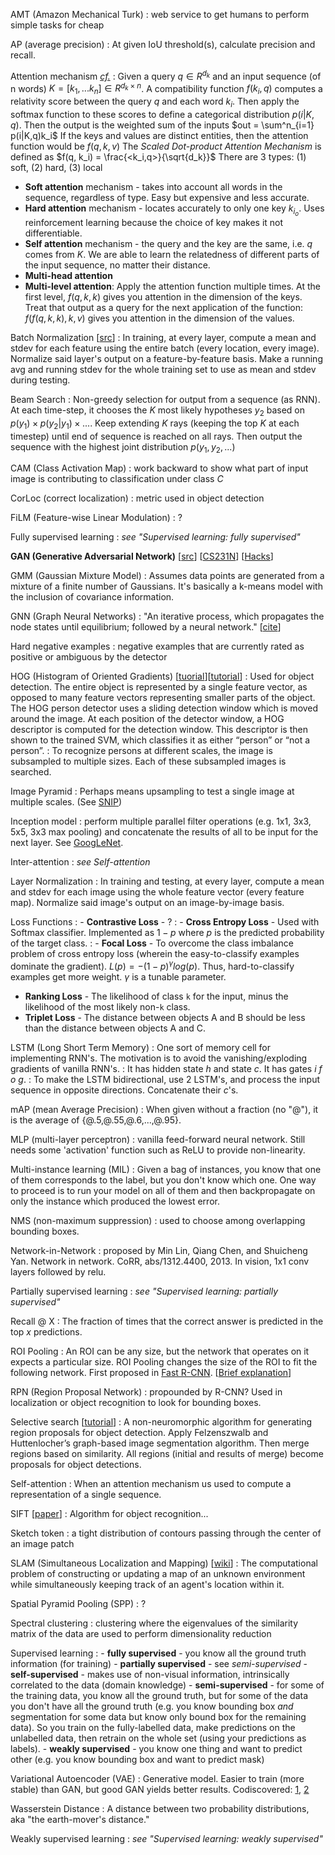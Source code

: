 AMT (Amazon Mechanical Turk)
: web service to get humans to perform simple tasks for cheap

AP (average precision)
: At given IoU threshold(s), calculate precision and recall.

Attention mechanism *[cf.](https://arxiv.org/pdf/1808.03728.pdf)*
: Given a query $q \in R^{d_k}$ and an input sequence (of n words) $K = [k_1,...k_n] \in R^{d_k \times n}$. A compatibility function $f(k_i, q)$ computes a relativity score between the query $q$ and each word $k_i$. Then apply the softmax function to these scores to define a categorical distribution $p(i|K,q)$. Then the output is the weighted sum of the inputs $out = \sum^n_{i=1} p(i|K,q)k_i$
If the keys and values are distinct entities, then the attention function would be $f(q,k,v)$
The *Scaled Dot-product Attention Mechanism* is defined as $f(q, k_i) = \frac{<k_i,q>}{\sqrt{d_k}}$
There are 3 types: (1) soft, (2) hard, (3) local
- **Soft attention** mechanism - takes into account all words in the sequence, regardless of type. Easy but expensive and less accurate.
- **Hard attention** mechanism - locates accurately to only one key $k_{i_o}$. Uses reinforcement learning because the choice of key makes it not differentiable.
- **Self attention** mechanism - the query and the key are the same, i.e. $q$ comes from $K$. We are able to learn the relatedness of different parts of the input sequence, no matter their distance.
- **Multi-head attention**
- **Multi-level attention**: Apply the attention function multiple times. At the first level, $f(q,k,k)$ gives you attention in the dimension of the keys. Treat that output as a query for the next application of the function: $f(f(q, k, k), k, v)$ gives you attention in the dimension of the values. 

Batch Normalization [[src](https://arxiv.org/pdf/1502.03167.pdf)]
: In training, at every layer, compute a mean and stdev for each feature using the entire batch (every location, every image). Normalize said layer's output on a feature-by-feature basis. Make a running avg and running stdev for the whole training set to use as mean and stdev during testing.

 Beam Search
 : Non-greedy selection for output from a sequence (as RNN). At each time-step, it chooses the $K$ most likely hypotheses $y_2$ based on $p(y_1) \times p(y_2|y_1) \times ...$. Keep extending $K$ rays (keeping the top $K$ at each timestep) until end of sequence is reached on all rays. Then output the sequence with the highest joint distribution $p(y_1, y_2, ...)$

CAM (Class Activation Map)
: work backward to show what part of input image is contributing to classification under class *C*

CorLoc (correct localization)
: metric used in object detection	

FiLM (Feature-wise Linear Modulation)
: ?

Fully supervised learning
: *see "Supervised learning: fully supervised"*

**GAN  (Generative Adversarial Network)** [[src](https://arxiv.org/abs/1406.2661)] [[CS231N](http://vision6.idav.ucdavis.edu:8888/notebooks/GANs-PyTorch.ipynb)] [[Hacks](https://github.com/soumith/ganhacks)]

GMM (Gaussian Mixture Model)
: Assumes data points are generated from a mixture of a finite number of Gaussians. It's basically a k-means model with the inclusion of covariance information.

GNN (Graph  Neural Networks)
: "An iterative process, which propagates the node states until equilibrium; followed by a neural network." [[cite](https://openreview.net/pdf?id=rJXMpikCZ)]

Hard negative examples
: negative examples that are currently rated as positive or ambiguous by the detector

HOG (Histogram of Oriented Gradients) [[tuorial](http://mccormickml.com/2013/05/09/hog-person-detector-tutorial/)][[tutorial](https://lilianweng.github.io/lil-log/2017/10/29/object-recognition-for-dummies-part-1.html)]
: Used for object detection. The entire object is represented by a single feature vector, as opposed to many feature vectors representing smaller parts of the object. The HOG person detector uses a sliding detection window which is moved around the image. At each position of the detector window, a HOG descriptor is computed for the detection window. This descriptor is then shown to the trained SVM, which classifies it as either “person” or “not a person”.
: To recognize persons at different scales, the image is subsampled to multiple sizes. Each of these subsampled images is searched.

Image Pyramid
: Perhaps means upsampling to test a single image at multiple scales. (See [SNIP](https://www.cs.umd.edu/~bharat/snip.pdf))

Inception model
: perform multiple parallel filter operations (e.g. 1x1, 3x3, 5x5, 3x3 max pooling) and concatenate the results of all to be input for the next layer. See [GoogLeNet](https://arxiv.org/pdf/1409.4842.pdf).

Inter-attention
: *see Self-attention*

Layer Normalization
: In training and testing, at every layer, compute a mean and stdev for each image using the whole feature vector (every feature map). Normalize said image's output on an image-by-image basis.

Loss Functions
: - **Contrastive Loss** - ?
: - **Cross Entropy Loss** - Used with Softmax classifier. Implemented as $1 - p$ where $p$ is the predicted probability of the target class.
: - **Focal Loss** - To overcome the class imbalance problem of cross entropy loss (wherein the easy-to-classify examples dominate the gradient). $L(p) = -(1-p)^\gamma log(p)$. Thus, hard-to-classify examples get more weight. $\gamma$ is a tunable parameter.
  - **Ranking Loss** - The likelihood of class `k` for the input, minus the likelihood of the most likely non-`k` class.
  - **Triplet Loss** - The distance between objects A and B should be less than the distance between objects A and C.

LSTM (Long Short Term Memory)
: One sort of memory cell for implementing RNN's. The motivation is to avoid the vanishing/exploding gradients of vanilla RNN's.
: It has hidden state $h$ and state $c$.  It has gates $i$ $f$ $o$ $g$.
: To make the LSTM bidirectional, use 2 LSTM's, and process the input sequence in opposite directions. Concatenate their $c$'s.

mAP (mean Average Precision)
: When given without a fraction (no "@"), it is the average of {@.5,@.55,@.6,...,@.95}.

MLP (multi-layer perceptron)
: vanilla feed-forward neural network. Still needs some 'activation' function such as ReLU to provide non-linearity.

Multi-instance learning (MIL)
: Given a bag of instances, you know that one of them corresponds to the label, but you don't know which one. One way to proceed is to run your model on all of them and then backpropagate on only the instance which produced the lowest error.

NMS (non-maximum suppression)
: used to choose among overlapping bounding boxes.

Network-in-Network
: proposed by Min Lin, Qiang Chen, and Shuicheng Yan. Network in network. CoRR, abs/1312.4400, 2013. In vision, 1x1 conv layers followed by relu.

Partially supervised learning
: *see "Supervised learning: partially supervised"*

Recall @ X
: The fraction of times that the correct answer is predicted in the top $x$ predictions.

ROI Pooling
: An ROI can be any size, but the network that operates on it expects a particular size. ROI Pooling changes the size of the ROI to fit the following network. First proposed in [Fast R-CNN](https://deepsense.ai/wp-content/uploads/2017/02/1504.08083.pdf). [[Brief explanation](https://deepsense.ai/region-of-interest-pooling-explained/)]

RPN (Region Proposal Network)
: propounded by R-CNN? Used in localization or object recognition to look for bounding boxes.

Selective search [[tutorial](https://lilianweng.github.io/lil-log/2017/10/29/object-recognition-for-dummies-part-1.html)]
: A non-neuromorphic algorithm for generating region proposals for object detection. Apply Felzenszwalb and Huttenlocher’s graph-based image segmentation algorithm. Then merge regions based on similarity. All regions (initial and results of merge) become proposals for object detections.

Self-attention
: When an attention mechanism us used to compute a representation of a single sequence.

SIFT [[paper](http://www.cs.ubc.ca/~lowe/papers/iccv99.pdf)]
: Algorithm for object recognition...

Sketch token
: a tight distribution of contours passing through the center of an image patch

SLAM (Simultaneous Localization and Mapping) [[wiki](https://en.wikipedia.org/wiki/Simultaneous_localization_and_mapping)]
: The computational problem of constructing or updating a map of an unknown environment while simultaneously keeping track of an agent's location within it.

Spatial Pyramid Pooling (SPP)
: ?

Spectral clustering
: clustering where the eigenvalues of the similarity matrix of the data are used to perform dimensionality reduction

Supervised learning
:  - **fully supervised** - you know all the ground truth information (for training)
    - **partially supervised** - see *semi-supervised*
    - **self-supervised** - makes use of non-visual information, intrinsically correlated to the data (domain knowledge)
    - **semi-supervised** - for some of the training data, you know all the ground truth, but for some of the data you don't have all the ground truth (e.g. you know bounding box *and* segmentation for some data but know only bound box for the remaining data). So you train on the fully-labelled data, make predictions on the unlabelled data, then retrain on the whole set (using your predictions as labels).
    - **weakly supervised** - you know one thing and want to predict other (e.g. you know bounding box and want to predict mask)
    
Variational Autoencoder (VAE)
: Generative model. Easier to train (more stable) than GAN, but good GAN yields better results. Codiscovered: [1](https://arxiv.org/abs/1312.6114), [2](https://arxiv.org/abs/1401.4082)

Wasserstein Distance
: A distance between two probability distributions, aka "the earth-mover's distance."

Weakly supervised learning
: *see "Supervised learning: weakly supervised"*
<!--stackedit_data:
eyJoaXN0b3J5IjpbNzU5Nzg4MTIxLDQyNzExODc2Nl19
-->